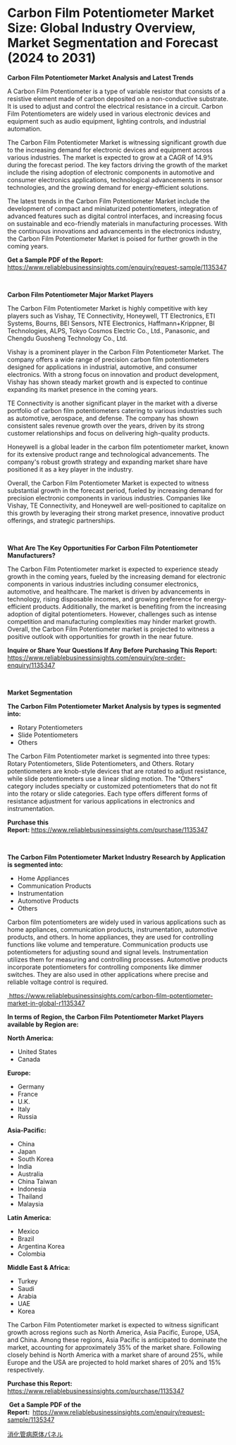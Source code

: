 <p><h1>Carbon Film Potentiometer Market Size: Global Industry Overview, Market Segmentation and Forecast (2024 to 2031)</h1></p><p><strong>Carbon Film Potentiometer Market Analysis and Latest Trends</strong></p>
<p><p>A Carbon Film Potentiometer is a type of variable resistor that consists of a resistive element made of carbon deposited on a non-conductive substrate. It is used to adjust and control the electrical resistance in a circuit. Carbon Film Potentiometers are widely used in various electronic devices and equipment such as audio equipment, lighting controls, and industrial automation.</p><p>The Carbon Film Potentiometer Market is witnessing significant growth due to the increasing demand for electronic devices and equipment across various industries. The market is expected to grow at a CAGR of 14.9% during the forecast period. The key factors driving the growth of the market include the rising adoption of electronic components in automotive and consumer electronics applications, technological advancements in sensor technologies, and the growing demand for energy-efficient solutions.</p><p>The latest trends in the Carbon Film Potentiometer Market include the development of compact and miniaturized potentiometers, integration of advanced features such as digital control interfaces, and increasing focus on sustainable and eco-friendly materials in manufacturing processes. With the continuous innovations and advancements in the electronics industry, the Carbon Film Potentiometer Market is poised for further growth in the coming years.</p></p>
<p><strong>Get a Sample PDF of the Report:&nbsp;</strong> <a href="https://www.reliablebusinessinsights.com/enquiry/request-sample/1135347">https://www.reliablebusinessinsights.com/enquiry/request-sample/1135347</a></p>
<p>&nbsp;</p>
<p><strong>Carbon Film Potentiometer Major Market Players</strong></p>
<p><p>The Carbon Film Potentiometer Market is highly competitive with key players such as Vishay, TE Connectivity, Honeywell, TT Electronics, ETI Systems, Bourns, BEI Sensors, NTE Electronics, Haffmann+Krippner, BI Technologies, ALPS, Tokyo Cosmos Electric Co., Ltd., Panasonic, and Chengdu Guosheng Technology Co., Ltd.</p><p>Vishay is a prominent player in the Carbon Film Potentiometer Market. The company offers a wide range of precision carbon film potentiometers designed for applications in industrial, automotive, and consumer electronics. With a strong focus on innovation and product development, Vishay has shown steady market growth and is expected to continue expanding its market presence in the coming years.</p><p>TE Connectivity is another significant player in the market with a diverse portfolio of carbon film potentiometers catering to various industries such as automotive, aerospace, and defense. The company has shown consistent sales revenue growth over the years, driven by its strong customer relationships and focus on delivering high-quality products.</p><p>Honeywell is a global leader in the carbon film potentiometer market, known for its extensive product range and technological advancements. The company's robust growth strategy and expanding market share have positioned it as a key player in the industry.</p><p>Overall, the Carbon Film Potentiometer Market is expected to witness substantial growth in the forecast period, fueled by increasing demand for precision electronic components in various industries. Companies like Vishay, TE Connectivity, and Honeywell are well-positioned to capitalize on this growth by leveraging their strong market presence, innovative product offerings, and strategic partnerships.</p></p>
<p>&nbsp;</p>
<p><strong>What Are The Key Opportunities For Carbon Film Potentiometer Manufacturers?</strong></p>
<p><p>The Carbon Film Potentiometer market is expected to experience steady growth in the coming years, fueled by the increasing demand for electronic components in various industries including consumer electronics, automotive, and healthcare. The market is driven by advancements in technology, rising disposable incomes, and growing preference for energy-efficient products. Additionally, the market is benefiting from the increasing adoption of digital potentiometers. However, challenges such as intense competition and manufacturing complexities may hinder market growth. Overall, the Carbon Film Potentiometer market is projected to witness a positive outlook with opportunities for growth in the near future.</p></p>
<p><strong>Inquire or Share Your Questions If Any Before Purchasing This Report:</strong> <a href="https://www.reliablebusinessinsights.com/enquiry/pre-order-enquiry/1135347">https://www.reliablebusinessinsights.com/enquiry/pre-order-enquiry/1135347</a></p>
<p>&nbsp;</p>
<p><strong>Market Segmentation</strong></p>
<p><strong>The Carbon Film Potentiometer Market Analysis by types is segmented into:</strong></p>
<p><ul><li>Rotary Potentiometers</li><li>Slide Potentiometers</li><li>Others</li></ul></p>
<p><p>The Carbon Film Potentiometer market is segmented into three types: Rotary Potentiometers, Slide Potentiometers, and Others. Rotary potentiometers are knob-style devices that are rotated to adjust resistance, while slide potentiometers use a linear sliding motion. The "Others" category includes specialty or customized potentiometers that do not fit into the rotary or slide categories. Each type offers different forms of resistance adjustment for various applications in electronics and instrumentation.</p></p>
<p><strong>Purchase this Report:&nbsp;</strong><a href="https://www.reliablebusinessinsights.com/purchase/1135347">https://www.reliablebusinessinsights.com/purchase/1135347</a></p>
<p>&nbsp;</p>
<p><strong>The Carbon Film Potentiometer Market Industry Research by Application is segmented into:</strong></p>
<p><ul><li>Home Appliances</li><li>Communication Products</li><li>Instrumentation</li><li>Automotive Products</li><li>Others</li></ul></p>
<p><p>Carbon film potentiometers are widely used in various applications such as home appliances, communication products, instrumentation, automotive products, and others. In home appliances, they are used for controlling functions like volume and temperature. Communication products use potentiometers for adjusting sound and signal levels. Instrumentation utilizes them for measuring and controlling processes. Automotive products incorporate potentiometers for controlling components like dimmer switches. They are also used in other applications where precise and reliable voltage control is required.</p></p>
<p><a href="https://www.reliablebusinessinsights.com/carbon-film-potentiometer-market-in-global-r1135347">&nbsp;https://www.reliablebusinessinsights.com/carbon-film-potentiometer-market-in-global-r1135347</a></p>
<p><strong>In terms of Region, the Carbon Film Potentiometer Market Players available by Region are:</strong></p>
<p>
    <p> <strong> North America: </strong>
        <ul>
            <li>United States</li>
            <li>Canada</li>
        </ul>
        </p> 
    <p> <strong> Europe: </strong>
        <ul>
            <li>Germany</li>
            <li>France</li>
            <li>U.K.</li>
            <li>Italy</li>
            <li>Russia</li>
        </ul>
        </p> 
    <p> <strong> Asia-Pacific: </strong>
        <ul>
            <li>China</li>
            <li>Japan</li>
            <li>South Korea</li>
            <li>India</li>
            <li>Australia</li>
            <li>China Taiwan</li>
            <li>Indonesia</li>
            <li>Thailand</li>
            <li>Malaysia</li>
        </ul>
        </p> 
    <p> <strong> Latin America: </strong>
        <ul>
            <li>Mexico</li>
            <li>Brazil</li>
            <li>Argentina Korea</li>
            <li>Colombia</li>
        </ul>
        </p> 
    <p> <strong> Middle East & Africa: </strong>
        <ul>
            <li>Turkey</li>
            <li>Saudi</li>
            <li>Arabia</li>
            <li>UAE</li>
            <li>Korea</li>
        </ul>
    </p>
    </p>
<p><p>The Carbon Film Potentiometer market is expected to witness significant growth across regions such as North America, Asia Pacific, Europe, USA, and China. Among these regions, Asia Pacific is anticipated to dominate the market, accounting for approximately 35% of the market share. Following closely behind is North America with a market share of around 25%, while Europe and the USA are projected to hold market shares of 20% and 15% respectively.</p></p>
<p><strong>Purchase this Report: </strong><a href="https://www.reliablebusinessinsights.com/purchase/1135347">https://www.reliablebusinessinsights.com/purchase/1135347</a></p>
<p>&nbsp;<strong>Get a Sample PDF of the Report:&nbsp;&nbsp;</strong><a href="https://www.reliablebusinessinsights.com/enquiry/request-sample/1135347">https://www.reliablebusinessinsights.com/enquiry/request-sample/1135347</a></p>
<p><strong></strong></p>
<p><p><a href="https://medium.com/@byroalenzuela76845/%E3%82%B0%E3%83%AD%E3%83%BC%E3%83%90%E3%83%AB%E6%B6%88%E5%8C%96%E5%99%A8%E7%B3%BB%E7%97%85%E5%8E%9F%E4%BD%93%E3%83%91%E3%83%8D%E3%83%AB%E5%B8%82%E5%A0%B4%E3%81%AF-2024%E5%B9%B4%E3%81%8B%E3%82%892031%E5%B9%B4%E3%81%BE%E3%81%A7%E3%81%AE%E6%9C%9F%E9%96%93%E3%81%AB-%E3%81%AE%E5%B9%B4%E9%96%93%E6%88%90%E9%95%B7%E7%8E%87%E3%81%A7%E6%88%90%E9%95%B7%E3%81%99%E3%82%8B%E3%81%A8%E4%BA%88%E6%B8%AC%E3%81%95%E3%82%8C%E3%81%A6%E3%81%84%E3%81%BE%E3%81%99-17fc64f281b8">消化管病原体パネル</a></p></p>